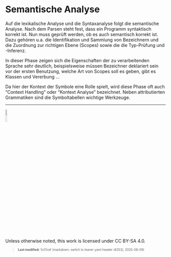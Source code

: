# Semantische Analyse

Auf die lexikalische Analyse und die Syntaxanalyse folgt die semantische
Analyse. Nach dem Parsen steht fest, dass ein Programm syntaktisch
korrekt ist. Nun muss geprüft werden, ob es auch semantisch korrekt ist.
Dazu gehören u.a. die Identifikation und Sammlung von Bezeichnern und
die Zuordnung zur richtigen Ebene (Scopes) sowie die die Typ-Prüfung und
-Inferenz.

In dieser Phase zeigen sich die Eigenschaften der zu verarbeitenden
Sprache sehr deutlich, beispielsweise müssen Bezeichner deklariert sein
vor der ersten Benutzung, welche Art von Scopes soll es geben, gibt es
Klassen und Vererbung …

Da hier der Kontext der Symbole eine Rolle spielt, wird diese Phase oft
auch “Context Handling” oder “Kontext Analyse” bezeichnet. Neben
attributierten Grammatiken sind die Symboltabellen wichtige Werkzeuge.

------------------------------------------------------------------------

<img src="https://licensebuttons.net/l/by-sa/4.0/88x31.png" width="10%">

Unless otherwise noted, this work is licensed under CC BY-SA 4.0.

<blockquote><p><sup><sub><strong>Last modified:</strong> 1c01cef (markdown: switch to leaner yaml header (#253), 2025-08-09)<br></sub></sup></p></blockquote>
